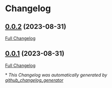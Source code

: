 # Changelog

## [0.0.2](https://github.com/enabel/partner-countries-bundle/tree/0.0.2) (2023-08-31)

[Full Changelog](https://github.com/enabel/partner-countries-bundle/compare/0.0.1...0.0.2)

## [0.0.1](https://github.com/enabel/partner-countries-bundle/tree/0.0.1) (2023-08-31)

[Full Changelog](https://github.com/enabel/partner-countries-bundle/compare/74bbefc776aa028c24fb7553eb44049c04c6dabd...0.0.1)



\* *This Changelog was automatically generated by [github_changelog_generator](https://github.com/github-changelog-generator/github-changelog-generator)*
